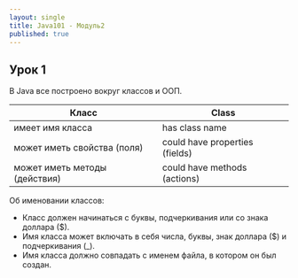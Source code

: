 ```yaml
---
layout: single
title: Java101 - Модуль2
published: true
---
```

## Урок 1

В Java все построено вокруг классов и ООП.

| Класс							|Class							|
| ----------------------------- | ----------------------------- |
| имеет имя класса				|has class name					|
| может иметь свойства (поля)	|could have properties (fields)	|
| может иметь методы (действия)	|could have methods (actions)	|

Об именовании классов:  
- Класс должен начинаться с буквы, подчеркивания или со знака доллара ($).  
- Имя класса может включать в себя числа, буквы, знак доллара ($) и подчеркивания (_).
- Имя класса должно совпадать с именем файла, в котором он был создан.
